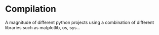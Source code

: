 # Compilation
A magnitude of different python projects using a combination of different libraries such as matplotlib, os, sys...
